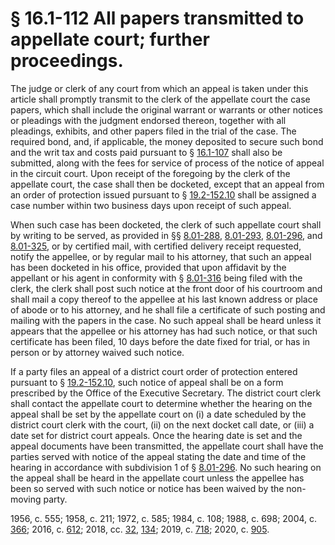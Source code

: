 # § 16.1-112 All papers transmitted to appellate court; further proceedings.

<p>The judge or clerk of any court from which an appeal is taken under this article shall promptly transmit to the clerk of the appellate court the case papers, which shall include the original warrant or warrants or other notices or pleadings with the judgment endorsed thereon, together with all pleadings, exhibits, and other papers filed in the trial of the case. The required bond, and, if applicable, the money deposited to secure such bond and the writ tax and costs paid pursuant to § <a href='/vacode/16.1-107/'>16.1-107</a> shall also be submitted, along with the fees for service of process of the notice of appeal in the circuit court. Upon receipt of the foregoing by the clerk of the appellate court, the case shall then be docketed, except that an appeal from an order of protection issued pursuant to § <a href='/vacode/19.2-152.10/'>19.2-152.10</a> shall be assigned a case number within two business days upon receipt of such appeal.</p><p>When such case has been docketed, the clerk of such appellate court shall by writing to be served, as provided in §§ <a href='/vacode/8.01-288/'>8.01-288</a>, <a href='/vacode/8.01-293/'>8.01-293</a>, <a href='/vacode/8.01-296/'>8.01-296</a>, and <a href='/vacode/8.01-325/'>8.01-325</a>, or by certified mail, with certified delivery receipt requested, notify the appellee, or by regular mail to his attorney, that such an appeal has been docketed in his office, provided that upon affidavit by the appellant or his agent in conformity with § <a href='/vacode/8.01-316/'>8.01-316</a> being filed with the clerk, the clerk shall post such notice at the front door of his courtroom and shall mail a copy thereof to the appellee at his last known address or place of abode or to his attorney, and he shall file a certificate of such posting and mailing with the papers in the case. No such appeal shall be heard unless it appears that the appellee or his attorney has had such notice, or that such certificate has been filed, 10 days before the date fixed for trial, or has in person or by attorney waived such notice.</p><p>If a party files an appeal of a district court order of protection entered pursuant to § <a href='/vacode/19.2-152.10/'>19.2-152.10</a>, such notice of appeal shall be on a form prescribed by the Office of the Executive Secretary. The district court clerk shall contact the appellate court to determine whether the hearing on the appeal shall be set by the appellate court on (i) a date scheduled by the district court clerk with the court, (ii) on the next docket call date, or (iii) a date set for district court appeals. Once the hearing date is set and the appeal documents have been transmitted, the appellate court shall have the parties served with notice of the appeal stating the date and time of the hearing in accordance with subdivision 1 of § <a href='/vacode/8.01-296/'>8.01-296</a>. No such hearing on the appeal shall be heard in the appellate court unless the appellee has been so served with such notice or notice has been waived by the non-moving party.</p><p>1956, c. 555; 1958, c. 211; 1972, c. 585; 1984, c. 108; 1988, c. 698; 2004, c. <a href='http://lis.virginia.gov/cgi-bin/legp604.exe?041+ful+CHAP0366'>366</a>; 2016, c. <a href='http://lis.virginia.gov/cgi-bin/legp604.exe?161+ful+CHAP0612'>612</a>; 2018, cc. <a href='http://lis.virginia.gov/cgi-bin/legp604.exe?181+ful+CHAP0032'>32</a>, <a href='http://lis.virginia.gov/cgi-bin/legp604.exe?181+ful+CHAP0134'>134</a>; 2019, c. <a href='http://lis.virginia.gov/cgi-bin/legp604.exe?191+ful+CHAP0718'>718</a>; 2020, c. <a href='http://lis.virginia.gov/cgi-bin/legp604.exe?201+ful+CHAP0905'>905</a>.</p>